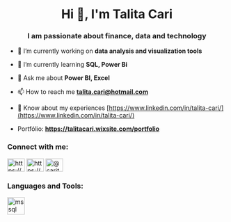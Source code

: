 
<h1 align="center">Hi 👋, I'm Talita Cari</h1>
<h3 align="center">I am passionate about finance, data and technology</h3>

- 🔭 I’m currently working on **data analysis and visualization tools**

- 🌱 I’m currently learning **SQL, Power Bi**

- 💬 Ask me about **Power BI, Excel**

- 📫 How to reach me **talita.cari@hotmail.com**

- 📄 Know about my experiences [https://www.linkedin.com/in/talita-cari/](https://www.linkedin.com/in/talita-cari/) 
- Portfólio:
**https://talitacari.wixsite.com/portfolio**

<h3 align="left">Connect with me:</h3>
<p align="left">
<a href="https://linkedin.com/in/https://www.linkedin.com/in/talita-cari/" target="blank"><img align="center" src="https://raw.githubusercontent.com/rahuldkjain/github-profile-readme-generator/master/src/images/icons/Social/linked-in-alt.svg" alt="https://www.linkedin.com/in/talita-cari/" height="30" width="40" /></a>
<a href="https://fb.com/https://www.facebook.com/talita.cari" target="blank"><img align="center" src="https://raw.githubusercontent.com/rahuldkjain/github-profile-readme-generator/master/src/images/icons/Social/facebook.svg" alt="https://www.facebook.com/talita.cari" height="30" width="40" /></a>
<a href="https://instagram.com/@caritalita" target="blank"><img align="center" src="https://raw.githubusercontent.com/rahuldkjain/github-profile-readme-generator/master/src/images/icons/Social/instagram.svg" alt="@caritalita" height="30" width="40" /></a>
</p>

<h3 align="left">Languages and Tools:</h3>
<p align="left"> <a href="https://www.microsoft.com/en-us/sql-server" target="_blank" rel="noreferrer"> <img src="https://www.svgrepo.com/show/303229/microsoft-sql-server-logo.svg" alt="mssql" width="40" height="40"/> </a> </p>



<!--
**TalitaCari/TalitaCari** is a ✨ _special_ ✨ repository because its `README.md` (this file) appears on your GitHub profile.

Here are some ideas to get you started:

- 🔭 I’m currently working on .
- 🌱 I’m currently learning ...
- 👯 I’m looking to collaborate on ...
- 🤔 I’m looking for help with ...
- 💬 Ask me about ...
- 📫 How to reach me: ...
- 😄 Pronouns: ...
- ⚡ Fun fact: ...
-->
